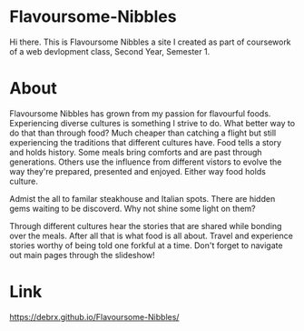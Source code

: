 # Flavoursome-Nibbles
Hi there. This is Flavoursome Nibbles a site I created as part of coursework of a web devlopment class, Second Year, Semester 1. 

# About
Flavoursome Nibbles has grown from my passion for flavourful foods. Experiencing diverse cultures is something I strive to do. What better way to do that than through food? Much cheaper than catching a flight but still experiencing the traditions that different cultures have. Food tells a story and holds history. Some meals bring comforts and are past through generations. Others use the influence from different vistors to evolve the way they're prepared, presented and enjoyed. Either way food holds culture.

Admist the all to familar steakhouse and Italian spots. There are hidden gems waiting to be discoverd. Why not shine some light on them?

Through different cultures hear the stories that are shared while bonding over the meals. After all that is what food is all about.
Travel and experience stories worthy of being told one forkful at a time.
Don't forget to navigate out main pages through the slideshow!

# Link
https://debrx.github.io/Flavoursome-Nibbles/
